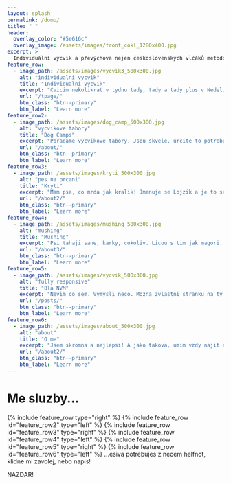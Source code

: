 ```yaml
---
layout: splash
permalink: /domu/
title: " "
header:
  overlay_color: "#5e616c"
  overlay_image: /assets/images/front_cokl_1280x400.jpg
excerpt: >
  Individuální výcvik a převýchova nejen československých vlčáků metodou pozitivní motivace, která zlepšuje vztah mezi člověkem a psem.<br><br><br />
feature_row:
  - image_path: /assets/images/vycvik3_500x300.jpg
    alt: "individualni vycvik"
    title: "Individualni vycvik"
    excerpt: "Cvicim nekolikrat v tydnu tady, tady a tady plus v Nedeli byvaji vycvikove dny."
    url: "/tpage/"
    btn_class: "btn--primary"
    btn_label: "Learn more"
feature_row2:
  - image_path: /assets/images/dog_camp_500x300.jpg
    alt: "vycvikove tabory"
    title: "Dog Camps"
    excerpt: "Poradame vycvikove tabory. Jsou skvele, urcite to potrebujete zazit!"
    url: "/about/"
    btn_class: "btn--primary"
    btn_label: "Learn more"
feature_row3:
  - image_path: /assets/images/kryti_500x300.jpg
    alt: "pes na prcani"
    title: "Kryti"
    excerpt: "Mam psa, co mrda jak kralik! Jmenuje se Lojzik a je to sampion celeho vesmiru."
    url: "/about2/"
    btn_class: "btn--primary"
    btn_label: "Learn more"
feature_row4:
  - image_path: /assets/images/mushing_500x300.jpg
    alt: "mushing"
    title: "Mushing"
    excerpt: "Psi tahaji sane, karky, cokoliv. Licou s tim jak magori. Najebes jim tam decka a nevis o nich tri dny."
    url: "/about3/"
    btn_class: "btn--primary"
    btn_label: "Learn more"
feature_row5:
  - image_path: /assets/images/vycvik_500x300.jpg
    alt: "fully responsive"
    title: "Bla NVM"
    excerpt: "Nevim co sem. Vymysli neco. Mozna zvlastni stranku na ty stenata a prevzeti? Nebo nejaka galerie? Co ja vim DPC..."
    url: "/posts/"
    btn_class: "btn--primary"
    btn_label: "Learn more"
feature_row6:
  - image_path: /assets/images/about_500x300.jpg
    alt: "about"
    title: "O me"
    excerpt: "Jsem skromna a nejlepsi! A jako takova, umim vzdy najit nejakyho troubu na hoknu co neumim, nebo nechci delat :P"
    url: "/about2/"
    btn_class: "btn--primary"
    btn_label: "Learn more" 
---
```

# **Me sluzby...**
{% include feature_row type="right" %}
{% include feature_row id="feature_row2" type="left" %}
{% include feature_row id="feature_row3" type="right" %}
{% include feature_row id="feature_row4" type="left" %}
{% include feature_row id="feature_row5" type="right" %}
{% include feature_row id="feature_row6" type="left" %}
...esiva potrebujes z necem helfnot, klidne mi zavolej, nebo napis!

NAZDAR!

